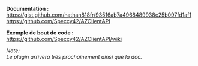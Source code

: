 **Documentation :**<br>
<https://gist.github.com/nathan818fr/93516ab7a4968489938c25b097fd1af1><br>
<https://github.com/Speccy42/AZClientAPI>

**Exemple de bout de code :**<br>
<https://github.com/Speccy42/AZClientAPI/wiki>

*Note:<br>
Le plugin arrivera très prochainement ainsi que la doc.*

